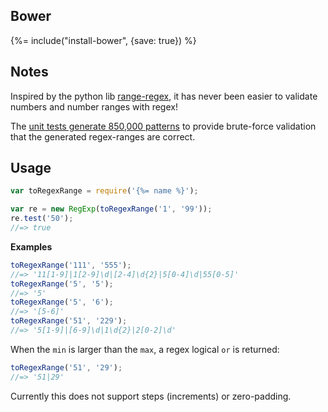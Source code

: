 ## Bower

{%= include("install-bower", {save: true}) %}

## Notes

Inspired by the python lib [range-regex](https://github.com/dimka665/range-regex), it has never been easier to validate numbers and number ranges with regex!

The [unit tests generate 850,000 patterns](./test/test.js) to provide brute-force validation that the generated regex-ranges are correct.

## Usage

```js
var toRegexRange = require('{%= name %}');

var re = new RegExp(toRegexRange('1', '99'));
re.test('50');
//=> true
```

**Examples**

```js
toRegexRange('111', '555');
//=> '11[1-9]|1[2-9]\d|[2-4]\d{2}|5[0-4]\d|55[0-5]'
toRegexRange('5', '5');
//=> '5'
toRegexRange('5', '6');
//=> '[5-6]'
toRegexRange('51', '229');
//=> '5[1-9]|[6-9]\d|1\d{2}|2[0-2]\d'
```

When the `min` is larger than the `max`, a regex logical `or` is returned:

```js
toRegexRange('51', '29');
//=> '51|29'
```

Currently this does not support steps (increments) or zero-padding.
